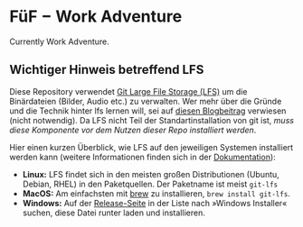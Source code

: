 # FüF − Work Adventure

Currently Work Adventure.

## Wichtiger Hinweis betreffend LFS

Diese Repository verwendet [Git Large File Storage (LFS)](https://git-lfs.github.com/) um die Binärdateien (Bilder, Audio etc.) zu verwalten. Wer mehr über die Gründe und die Technik hinter lfs lernen will, sei auf [diesen Blogbeitrag](https://www.git-tower.com/learn/git/ebook/en/command-line/advanced-topics/git-lfs/) verwiesen (nicht notwendig). Da LFS nicht Teil der Standartinstallation von git ist, _muss diese Komponente vor dem Nutzen dieser Repo installiert werden_.

Hier einen kurzen Überblick, wie LFS auf den jeweiligen Systemen installiert werden kann (weitere Informationen finden sich in der [Dokumentation](https://github.com/git-lfs/git-lfs/wiki/Installation)):

- **Linux:** LFS findet sich in den meisten großen Distributionen (Ubuntu, Debian, RHEL) in den Paketquellen. Der Paketname ist meist `git-lfs`
- **MacOS:** Am einfachsten mit [brew](https://brew.sh/) zu installieren, `brew install git-lfs`.
- **Windows:** Auf der [Release-Seite](https://github.com/git-lfs/git-lfs/releases) in der Liste nach »Windows Installer« suchen, diese Datei runter laden und installieren.
